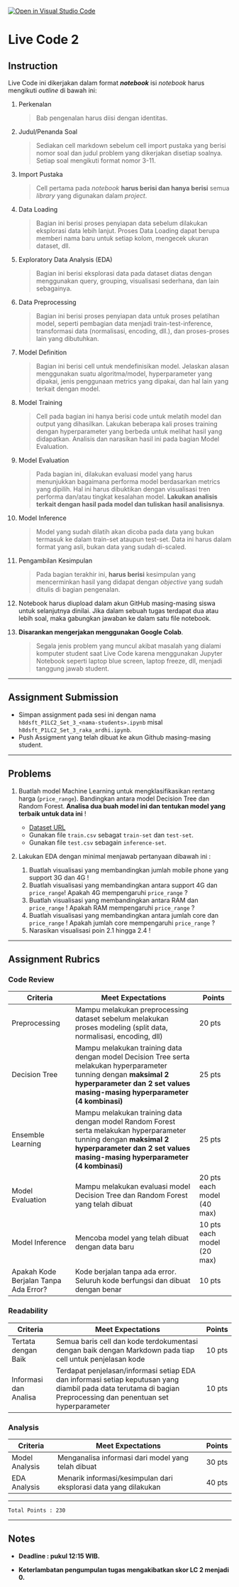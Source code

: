 [![Open in Visual Studio Code](https://classroom.github.com/assets/open-in-vscode-f059dc9a6f8d3a56e377f745f24479a46679e63a5d9fe6f495e02850cd0d8118.svg)](https://classroom.github.com/online_ide?assignment_repo_id=7442091&assignment_repo_type=AssignmentRepo)
# Live Code 2

## Instruction

Live Code ini dikerjakan dalam format ***notebook*** isi *notebook* harus mengikuti *outline* di bawah ini:
1. Perkenalan
   > Bab pengenalan harus diisi dengan identitas.
   
2. Judul/Penanda Soal
   > Sediakan cell markdown sebelum cell import pustaka yang berisi nomor soal dan judul problem yang dikerjakan disetiap soalnya. Setiap soal mengikuti format nomor 3-11.
   
3. Import Pustaka
   > Cell pertama pada *notebook* **harus berisi dan hanya berisi** semua *library* yang digunakan dalam *project*.

4. Data Loading
   > Bagian ini berisi proses penyiapan data sebelum dilakukan eksplorasi data lebih lanjut. Proses Data Loading dapat berupa memberi nama baru untuk setiap kolom, mengecek ukuran dataset, dll.
   
5. Exploratory Data Analysis (EDA)
   > Bagian ini berisi eksplorasi data pada dataset diatas dengan menggunakan query, grouping, visualisasi sederhana, dan lain sebagainya.

6. Data Preprocessing
   > Bagian ini berisi proses penyiapan data untuk proses pelatihan model, seperti pembagian data menjadi train-test-inference, transformasi data (normalisasi, encoding, dll.), dan proses-proses lain yang dibutuhkan.

7. Model Definition
   > Bagian ini berisi cell untuk mendefinisikan model. Jelaskan alasan menggunakan suatu algoritma/model, hyperparameter yang dipakai, jenis penggunaan metrics yang dipakai, dan hal lain yang terkait dengan model.

8. Model Training
   > Cell pada bagian ini hanya berisi code untuk melatih model dan output yang dihasilkan. Lakukan beberapa kali proses training dengan hyperparameter yang berbeda untuk melihat hasil yang didapatkan. Analisis dan narasikan hasil ini pada bagian Model Evaluation.

9. Model Evaluation
   > Pada bagian ini, dilakukan evaluasi model yang harus menunjukkan bagaimana performa model berdasarkan metrics yang dipilih. Hal ini harus dibuktikan dengan visualisasi tren performa dan/atau tingkat kesalahan model. **Lakukan analisis terkait dengan hasil pada model dan tuliskan hasil analisisnya**.

10. Model Inference
    > Model yang sudah dilatih akan dicoba pada data yang bukan termasuk ke dalam train-set ataupun test-set. Data ini harus dalam format yang asli, bukan data yang sudah di-scaled.
   
11. Pengambilan Kesimpulan
    > Pada bagian terakhir ini, **harus berisi** kesimpulan yang mencerminkan hasil yang didapat dengan *objective* yang sudah ditulis di bagian pengenalan.

12. Notebook harus diupload dalam akun GitHub masing-masing siswa untuk selanjutnya dinilai. Jika dalam sebuah tugas terdapat dua atau lebih soal, maka gabungkan jawaban ke dalam satu file notebook.

13. **Disarankan mengerjakan menggunakan Google Colab**.
    > Segala jenis problem yang muncul akibat masalah yang dialami komputer student saat Live Code karena menggunakan Jupyter Notebook seperti laptop blue screen, laptop freeze, dll, menjadi tanggung jawab student.

---

## Assignment Submission

- Simpan assignment pada sesi ini dengan nama `h8dsft_P1LC2_Set_3_<nama-students>.ipynb` misal `h8dsft_P1LC2_Set_3_raka_ardhi.ipynb`.
- Push Assigment yang telah dibuat ke akun Github masing-masing student.

---

## Problems

1. Buatlah model Machine Learning untuk mengklasifikasikan rentang harga (`price_range`). Bandingkan antara model Decision Tree dan Random Forest. **Analisa dua buah model ini dan tentukan model yang terbaik untuk data ini** ! 
   * [Dataset URL](https://www.kaggle.com/datasets/iabhishekofficial/mobile-price-classification)
   * Gunakan file `train.csv` sebagat `train-set` dan `test-set`.
   * Gunakan file `test.csv` sebagain `inference-set`.

2. Lakukan EDA dengan minimal menjawab pertanyaan dibawah ini : 
   1. Buatlah visualisasi yang membandingkan jumlah mobile phone yang support 3G dan 4G !
   2. Buatlah visualisasi yang membandingkan antara support 4G dan `price_range`! Apakah 4G mempengaruhi `price_range` ?
   3. Buatlah visualisasi yang membandingkan antara RAM dan `price_range` ! Apakah RAM mempengaruhi `price_range` ?
   4. Buatlah visualisasi yang membandingkan antara jumlah core dan `price_range` ! Apakah jumlah core mempengaruhi `price_range` ?
   5. Narasikan visualisasi poin 2.1 hingga 2.4 !

---

## Assignment Rubrics

### Code Review

| Criteria | Meet Expectations | Points |
| --- | --- | --- |
| Preprocessing | Mampu melakukan preprocessing dataset sebelum melakukan proses modeling (split data, normalisasi, encoding, dll) | 20 pts |
| Decision Tree | Mampu melakukan training data dengan model Decision Tree serta melakukan hyperparameter tunning dengan **maksimal 2 hyperparameter dan 2 set values masing-masing hyperparameter (4 kombinasi)** | 25 pts |
| Ensemble Learning | Mampu melakukan training data dengan model Random Forest serta melakukan hyperparameter tunning dengan **maksimal 2 hyperparameter dan 2 set values masing-masing hyperparameter (4 kombinasi)** | 25 pts |
| Model Evaluation | Mampu melakukan evaluasi model Decision Tree dan Random Forest yang telah dibuat | 20 pts each model (40 max) |
| Model Inference | Mencoba model yang telah dibuat dengan data baru | 10 pts each model (20 max) |
| Apakah Kode Berjalan Tanpa Ada Error? | Kode berjalan tanpa ada error. Seluruh kode berfungsi dan dibuat dengan benar | 10 pts |

### Readability

| Criteria | Meet Expectations | Points |
| --- |--- |--- |
| Tertata dengan Baik | Semua baris cell dan kode terdokumentasi dengan baik dengan Markdown pada tiap cell untuk penjelasan kode | 10 pts |
| Informasi dan Analisa | Terdapat penjelasan/informasi setiap EDA dan informasi setiap keputusan yang diambil pada data terutama di bagian Preprocessing dan penentuan set hyperparameter | 10 pts|

### Analysis

| Criteria | Meet Expectations | Points |
| --- | --- | --- |
| Model Analysis | Menganalisa informasi dari model yang telah dibuat | 30 pts |
| EDA Analysis | Menarik informasi/kesimpulan dari eksplorasi data yang dilakukan | 40 pts |

---

```
Total Points : 230
```

---

## Notes

* **Deadline : pukul 12:15 WIB.**

* **Keterlambatan pengumpulan tugas mengakibatkan skor LC 2 menjadi 0.**
